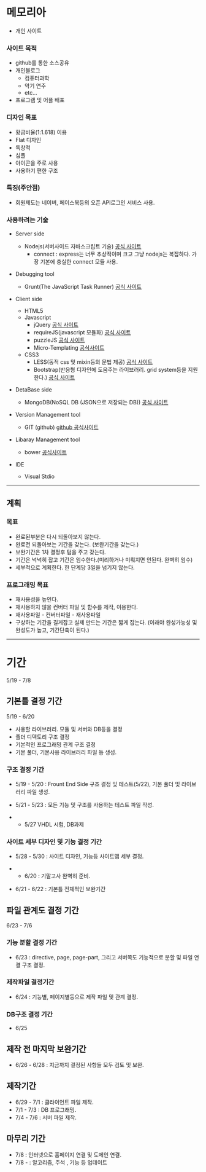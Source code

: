 # 메모리아
* 개인 사이트

### 사이트 목적
* github를 통한 소스공유
* 개인블로그
   * 컴퓨터과학
   * 악기 연주
   * etc...
* 프로그램 및 어플 배포

### 디자인 목표
* 황금비율(1:1.618) 이용
* Flat 디자인
* 독창적
* 심플
* 아이콘을 주로 사용
* 사용하기 편한 구조

### 특징(주안점)
* 회원제도는 네이버, 페이스북등의 오픈 API로그인 서비스 사용.

### 사용하려는 기술
* Server side
   * Nodejs(서버사이드 자바스크립트 기술) [공식 사이트](http://www.nodejs.org)
       * connect : express는 너무 추상적이며 크고 그냥 nodejs는 복잡하다. 가장 기본에 충실한 connect 모듈 사용.

* Debugging tool
  * Grunt(The JavaScript Task Runner) [공식 사이트](http://gruntjs.com)

* Client side
   * HTML5
   * Javascript
      * jQuery [공식 사이트](http://jquery.com)
      * requireJS(javascript 모듈화) [공식 사이트](http://requirejs.org)
      * puzzleJS [공식 사이트](http://qkrcjfgus33.github.io/Puzzle.js/)
      * Micro-Templating [공식사이트](http://ejohn.org/blog/javascript-micro-templating/)
   * CSS3
      * LESS(동적 css 및 mixin등의 문법 제공) [공식 사이트](http://lesscss.org)
      * Bootstrap(반응형 디자인에 도움주는 라이브러리. grid system등을 지원한다.) [공식 사이트](http://getbootstrap.com)
   
* DetaBase side
   * MongoDB(NoSQL DB (JSON으로 저장되는 DB)) [공식 사이트](http://www.mongodb.org)

* Version Management tool
   * GIT (github) [github 공식사이트](http://github.com)

* Libaray Management tool
   * bower [공식사이트](http://bower.io/)

* IDE
   * Visual Stdio

***

## 계획

### 목표
* 완료된부분은 다시 되돌아보지 않는다.
* 완료전 되돌아보는 기간을 갖는다. (보완기간을 갖는다.)
* 보완기간은 1차 결정후 텀을 주고 갖는다.
* 기간은 넉넉히 잡고 기간은 엄수한다.(미리하거나 미뤄지면 안된다. 완벽히 엄수)
* 세부적으로 계획한다. 한 단계당 3일을 넘기지 않는다.

### 프로그래밍 목표
* 재사용성을 높인다.
* 재사용하지 않을 컨버터 파일 및 함수를 제작, 이용한다.
* 재사용파일 - 컨버터파일 - 재사용파일
* 구상하는 기간을 길게잡고 실제 만드는 기간은 짧게 잡는다. (이래야 완성가능성 및 완성도가 높고, 기간단축이 된다.)

***
 
# 기간
5/19 - 7/8

## 기본틀 결정 기간
5/19 - 6/20
* 사용할 라이브러리. 모듈 및 서버와 DB등을 결정
* 풀더 디덱토리 구조 결정
* 기본적인 프로그래밍 관계 구조 결정
* 기본 풀더, 기본사용 라이브러리 파일 등 생성.

### 구조 결정 기간
* 5/19 - 5/20 : Frount End Side 구조 결정 및 테스트(5/22), 기본 풀더 및 라이브러리 파일 생성.
* 5/21 - 5/23 : 모든 기능 및 구조를 사용하는 테스트 파일 작성.

* - 5/27 VHDL 시험, DB과제

### 사이트 세부 디자인 및 기능 결정 기간
* 5/28 - 5/30 : 사이트 디자인, 기능등 사이트맵 세부 결정.

* - 6/20 : 기말고사 완벽히 준비.

* 6/21 - 6/22 : 기본틀 전체적인 보완기간

## 파일 관계도 결정 기간
6/23 - 7/6

### 기능 분할 결정 기간
* 6/23 : directive, page, page-part, 그리고 서버쪽도 기능적으로 분할 및 파일 연결 구조 결정.

### 제작파일 결정기간
* 6/24 : 기능별, 페이지별등으로 제작 파일 및 관계 결정.

### DB구조 결정 기간
* 6/25

## 제작 전 마지막 보완기간
* 6/26 - 6/28 : 지금까지 결정된 사항들 모두 검토 및 보완.

## 제작기간
* 6/29 - 7/1 : 클라이언트 파일 제작.
* 7/1 - 7/3 : DB 프로그래밍.
* 7/4 - 7/6 : 서버 파일 제작.

## 마무리 기간
* 7/8 : 인터넷으로 홈페이지 연결 및 도메인 연결.
* 7/8 - : 알고리즘, 주석 , 기능 등 업데이트
